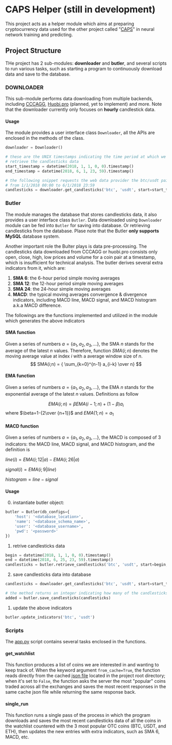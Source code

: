 # CAPS Helper (still in development)

This project acts as a helper module which aims at preparing cryptocurrency data used for the other project called "[CAPS](https://github.com/hchen13/caps.git)" in neural network training and predicting. 

## Project Structure

THe project has 2 sub-modules: **downloader** and **butler**, and several scripts to run various tasks, such as starting a program to continuously download data and save to the database.

### DOWNLOADER

This sub-module performs data downloading from multiple backends, including [CCCAGG](https://www.cryptocompare.com), [Huobi.pro](https://huobi.pro) (planned, yet to implement) and more. Note that the downloader currently only focuses on **hourly** candlestick data.

#### Usage

The module provides a user interface class ```Downloader```, all the APIs are enclosed in the methods of the class.

```Python
downloader = Downloader()

# these are the UNIX timestamps indicating the time period at which we would like to 
# retrieve the candlesticks data
start_timestamp = datetime(2018, 1, 1, 0, 0).timestamp()
end_timestamp = datetime(2018, 6, 1, 23, 59).timestamp()

# the following snippet requests the web data provider the btc/usdt pair candlesticks data 
# from 1/1/2018 00:00 to 6/1/2018 23:59
candlesticks = downloader.get_candlesticks('btc', 'usdt', start=start_timestamp, end=end_timestamp)
```

### Butler

The module manages the database that stores candlesticks data, it also provides a user interface class ```Butler```. Data downloaded using ```Downloader``` module can be fed into ```Butler``` for saving into database. Or retrieving candlesticks from the database. Plase note that the Butler **only supports MySQL** database system. 

Another important role the Bulter plays is data pre-processing. The candlesticks data downloaded from CCCAGG or huobi.pro consists only open, close, high, low prices and volume for a coin pair at a timestamp, which is insufficient for technical analysis. The butler derives several extra indicators from it, which are:

1. **SMA 6**: the 6-hour period simple moving averages
2. **SMA 12**: the 12-hour period simple moving averages
3. **SMA 24**: the 24-hour simple moving averages
4. **MACD**: the typical moving averages convergence & divergence indicators, including MACD line, MACD signal, and MACD histogram a.k.a MACD difference.

The followings are the functions implemented and utilized in the module which generates the above indicators

#### SMA function

Given a series of numbers $a=\{a_1, a_2, a_3, ...\}$, the SMA $n$ stands for the average of the latest $n$ values. Therefore, function $SMA(i;n)$ denotes the moving average value at index $i$ with a average window size of $n$. 
$$
    SMA(i;n) = { \sum_{k=0}^{n-1} a_{i-k}  \over n}
$$

#### EMA function

Given a series of numbers $a=\{a_1, a_2, a_3, ...\}$, the EMA $n$ stands for the exponential average of the latest $n$ values. Definitions as follow

$$
    EMA(i;n) = \beta EMA(i-1;n) + (1 - \beta) a_i
$$
where $\beta=1-{2\over {n+1}}$ and $EMA(1;n)=a_1$

#### MACD function

Given a series of numbers $a=\{a_1, a_2, a_3, ...\}$, the MACD is composed of 3 indicators: the MACD line, MACD signal, and MACD histogram, and the definition is

$line(i) = EMA(i; 12|a) - EMA(i; 26|a)$

$signal(i) = EMA(i; 9|line)$

$histogram = line - signal$

#### Usage

0. instantiate butler object:

```Python
butler = Butler(db_configs={
    'host': '<database_location>',
    'name': '<database_schema_name>',
    'user': '<database_username>',
    'pwd': '<password>'
})
```
1. retrive candlesticks data
```Python
begin = datetime(2018, 1, 1, 0, 0).timestamp()
end = datetime(2018, 6, 25, 23, 59).timestamp()
candlesticks = butler.retrieve_candlesticks('btc', 'usdt', start=begin, end=end)
```
2. save candlesticks data into database
```Python
candlesticks = downloader.get_candlesticks('btc', 'usdt', start=start_timestamp, end=end_timestamp)

# the method returns an integer indicating how many of the candlesticks are actually saved as rows in the database
added = butler.save_candlesticks(candlesticks)
```
1. update the above indicators
```Python
butler.update_indicators('btc', 'usdt')
```

### Scripts

The [app.py](./listener.py) script contains several tasks enclosed in the functions. 

#### get_watchlist

This function produces a list of coins we are interested in and wanting to keep track of. When the keyword argument `from_cache=True`, the function reads directly from the cached [json file](./watchlist.json) located in the project root directory; when it's set to `False`, the function asks the server the most "popular" coins traded across all the exchanges and saves the most recent responses in the same cache json file while returning the same response back. 

#### single_run

This function runs a single pass of the process in which the program downloads and saves the most recent candlesticks data of all the coins in the watchlist countered with the 3 most popular OTC coins (BTC, USDT, and ETH), then updates the new entries with extra indicators, such as SMA 6, MACD, etc.

